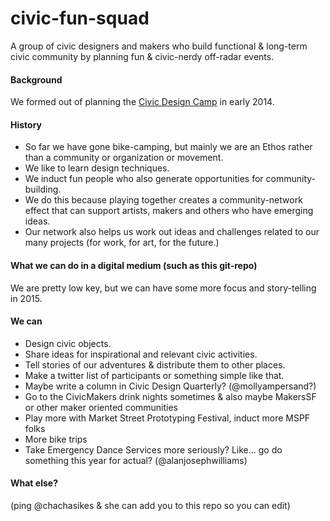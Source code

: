 # civic-fun-squad
A group of civic designers and makers who build functional &amp; long-term civic community by planning fun &amp; civic-nerdy off-radar events.

#### Background
We formed out of planning the <a href="http://civicdesigncamp.org/">Civic Design Camp</a> in early 2014.

#### History
* So far we have gone bike-camping, but mainly we are an Ethos rather than a community or organization or movement. 
* We like to learn design techniques.
* We induct fun people who also generate opportunities for community-building.
* We do this because playing together creates a community-network effect that can support artists, makers and others who have emerging ideas.
* Our network also helps us work out ideas and challenges related to our many projects (for work, for art, for the future.)

#### What we can do in a digital medium (such as this git-repo)
We are pretty low key, but we can have some more focus and story-telling in 2015.

#### We can
* Design civic objects.
* Share ideas for inspirational and relevant civic activities.
* Tell stories of our adventures & distribute them to other places.
* Make a twitter list of participants or something simple like that.
* Maybe write a column in Civic Design Quarterly? (@mollyampersand?)
* Go to the CivicMakers drink nights sometimes & also maybe MakersSF or other maker oriented communities
* Play more with Market Street Prototyping Festival, induct more MSPF folks
* More bike trips
* Take Emergency Dance Services more seriously? Like... go do something this year for actual? (@alanjosephwilliams)

#### What else?
(ping @chachasikes & she can add you to this repo so you can edit)


